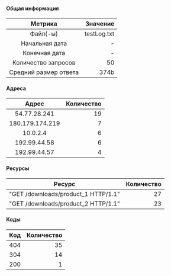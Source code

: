 #### Общая информация
| Метрика | Значение |
|:---------------------:|-------------:|
| Файл(-ы) | testLog.txt |
| Начальная дата | - |
| Конечная дата | - |
| Количество запросов | 50 |
| Средний размер ответа | 374b |
#### Адреса
| Адрес | Количество
|:---------------------:|-------------:|
|	54.77.28.241	|19|
|	180.179.174.219	|7|
|	10.0.2.4	|6|
|	192.99.44.58	|6|
|	192.99.44.57	|4|
#### Ресурсы
| Ресурс | Количество
|:---------------------:|-------------:|
|	"GET /downloads/product_1 HTTP/1.1"	|27|
|	"GET /downloads/product_2 HTTP/1.1"	|23|
#### Коды
| Код | Количество
|:---------------------:|-------------:|
|	404	|35|
|	304	|14|
|	200	|1|
